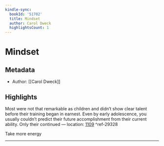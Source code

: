 ```yaml
---
kindle-sync:
  bookId: '51702'
  title: Mindset
  author: Carol Dweck
  highlightsCount: 1
---
```

# Mindset
## Metadata
* Author: [[Carol Dweck]]

## Highlights
Most were not that remarkable as children and didn’t show clear talent before their training began in earnest. Even by early adolescence, you usually couldn’t predict their future accomplishment from their current ability. Only their continued — location: [1109]() ^ref-29328

Take more energy

---
